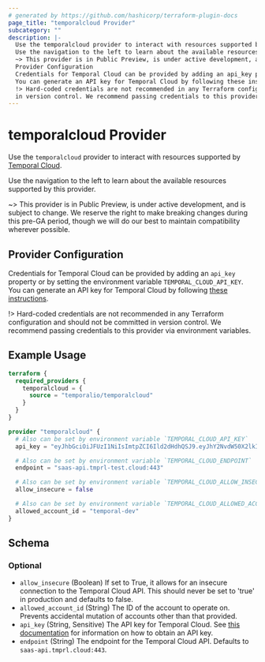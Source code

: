 ```yaml
---
# generated by https://github.com/hashicorp/terraform-plugin-docs
page_title: "temporalcloud Provider"
subcategory: ""
description: |-
  Use the temporalcloud provider to interact with resources supported by Temporal Cloud https://temporal.io/cloud.
  Use the navigation to the left to learn about the available resources supported by this provider.
  ~> This provider is in Public Preview, is under active development, and is subject to change. We reserve the right to make breaking changes during this pre-GA period, though we will do our best to maintain compatibility wherever possible.
  Provider Configuration
  Credentials for Temporal Cloud can be provided by adding an api_key property or by setting the environment variable TEMPORAL_CLOUD_API_KEY.
  You can generate an API key for Temporal Cloud by following these instructions https://docs.temporal.io/cloud/api-keys.
  !> Hard-coded credentials are not recommended in any Terraform configuration and should not be committed
  in version control. We recommend passing credentials to this provider via environment variables.
---
```


# temporalcloud Provider

Use the `temporalcloud` provider to interact with resources supported by [Temporal Cloud](https://temporal.io/cloud).

Use the navigation to the left to learn about the available resources supported by this provider.

~> This provider is in Public Preview, is under active development, and is subject to change. We reserve the right to make breaking changes during this pre-GA period, though we will do our best to maintain compatibility wherever possible.

## Provider Configuration

Credentials for Temporal Cloud can be provided by adding an `api_key` property or by setting the environment variable `TEMPORAL_CLOUD_API_KEY`.
You can generate an API key for Temporal Cloud by following [these instructions](https://docs.temporal.io/cloud/api-keys).

!> Hard-coded credentials are not recommended in any Terraform configuration and should not be committed
in version control. We recommend passing credentials to this provider via environment variables.

## Example Usage

```terraform
terraform {
  required_providers {
    temporalcloud = {
      source = "temporalio/temporalcloud"
    }
  }
}

provider "temporalcloud" {
  # Also can be set by environment variable `TEMPORAL_CLOUD_API_KEY`
  api_key = "eyJhbGciOiJFUzI1NiIsImtpZCI6Ild2dHdhQSJ9.eyJhY2NvdW50X2lkIjoiYTJkZDYiLCJhdWQiOlsidGVtcG9yYWwuaW8iXSwiZXhwIjoxNzU0NzY3MTc4LCJpc3MiOiJ0ZW1wb3JhbC5pbyIsImp0aSI6IjFYdlU1bVVEcHJSZ2JIeUlPYm1mWklMelVqRG12aHl6Iiwia2V5X2lkIjoiMVh2VTVtVURwclJnYkh5SU9ibWZaSUx6VWpEbXZoeXoiLCJzdWIiOiI3ZGVlYjI4Ny1mZTZmLTRhNjgtODk5Yy1jZTlhMzUzOGFlZTAifQ.9_zXRyGs1-tmcht4OSgLUVc9gVktk-Ig6gMVViCJwEfM4si4d5LRV9d_WRja_cr8QqMsVpl2o3kaF5WeHqPcqA"

  # Also can be set by environment variable `TEMPORAL_CLOUD_ENDPOINT`
  endpoint = "saas-api.tmprl-test.cloud:443"

  # Also can be set by environment variable `TEMPORAL_CLOUD_ALLOW_INSECURE`
  allow_insecure = false

  # Also can be set by environment variable `TEMPORAL_CLOUD_ALLOWED_ACCOUNT_ID`
  allowed_account_id = "temporal-dev"
}
```

<!-- schema generated by tfplugindocs -->
## Schema

### Optional

- `allow_insecure` (Boolean) If set to True, it allows for an insecure connection to the Temporal Cloud API. This should never be set to 'true' in production and defaults to false.
- `allowed_account_id` (String) The ID of the account to operate on. Prevents accidental mutation of accounts other than that provided.
- `api_key` (String, Sensitive) The API key for Temporal Cloud. See [this documentation](https://docs.temporal.io/cloud/api-keys) for information on how to obtain an API key.
- `endpoint` (String) The endpoint for the Temporal Cloud API. Defaults to `saas-api.tmprl.cloud:443`.
